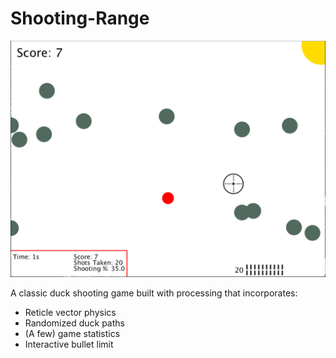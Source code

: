 # Shooting-Range

![In game footage](assets/ingame.png)

A classic duck shooting game built with processing that incorporates:
- Reticle vector physics
- Randomized duck paths
- (A few) game statistics
- Interactive bullet limit
